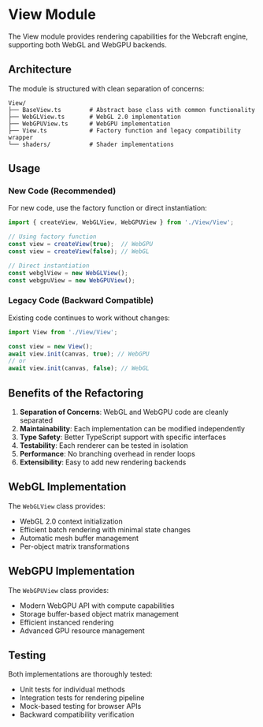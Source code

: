 # View Module

The View module provides rendering capabilities for the Webcraft engine, supporting both WebGL and WebGPU backends.

## Architecture

The module is structured with clean separation of concerns:

```
View/
├── BaseView.ts        # Abstract base class with common functionality
├── WebGLView.ts       # WebGL 2.0 implementation
├── WebGPUView.ts      # WebGPU implementation
├── View.ts            # Factory function and legacy compatibility wrapper
└── shaders/           # Shader implementations
```

## Usage

### New Code (Recommended)

For new code, use the factory function or direct instantiation:

```typescript
import { createView, WebGLView, WebGPUView } from './View/View';

// Using factory function
const view = createView(true);  // WebGPU
const view = createView(false); // WebGL

// Direct instantiation
const webglView = new WebGLView();
const webgpuView = new WebGPUView();
```

### Legacy Code (Backward Compatible)

Existing code continues to work without changes:

```typescript
import View from './View/View';

const view = new View();
await view.init(canvas, true); // WebGPU
// or
await view.init(canvas, false); // WebGL
```

## Benefits of the Refactoring

1. **Separation of Concerns**: WebGL and WebGPU code are cleanly separated
2. **Maintainability**: Each implementation can be modified independently
3. **Type Safety**: Better TypeScript support with specific interfaces
4. **Testability**: Each renderer can be tested in isolation
5. **Performance**: No branching overhead in render loops
6. **Extensibility**: Easy to add new rendering backends

## WebGL Implementation

The `WebGLView` class provides:
- WebGL 2.0 context initialization
- Efficient batch rendering with minimal state changes
- Automatic mesh buffer management
- Per-object matrix transformations

## WebGPU Implementation

The `WebGPUView` class provides:
- Modern WebGPU API with compute capabilities
- Storage buffer-based object matrix management
- Efficient instanced rendering
- Advanced GPU resource management

## Testing

Both implementations are thoroughly tested:
- Unit tests for individual methods
- Integration tests for rendering pipeline
- Mock-based testing for browser APIs
- Backward compatibility verification